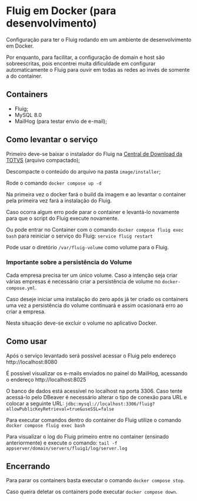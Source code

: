 # Fluig em Docker (para desenvolvimento)

Configuração para ter o Fluig rodando em um ambiente de desenvolvimento em Docker.

Por enquanto, para facilitar, a configuração de domain e host são sobreescritas, pois encontrei
muita dificuldade em configurar automaticamente o Fluig para ouvir em todas as redes ao invés
de somente a do container.

## Containers

- Fluig;
- MySQL 8.0
- MailHog (para testar envio de e-mail);

## Como levantar o serviço

Primeiro deve-se baixar o instalador do Fluig na [Central de Download da TOTVS](https://suporte.totvs.com/portal/p/10098/suporte-fluig-download#000035/FLUIG%201.8/Fluig/) (arquivo compactado);

Descompacte o conteúdo do arquivo na pasta `image/installer`;

Rode o comando `docker compose up -d`

Na primeira vez o docker fará o build da imagem e ao levantar o container
pela primeira vez fará a instalação do Fluig.

Caso ocorra algum erro pode parar o container e levantá-lo novamente para
que o script do Fluig execute novamente.

Ou pode entrar no Container com o comando `docker compose fluig exec bash`
para reiniciar o serviço do Fluig: `service fluig restart`

Pode usar o diretório `/var/fluig-volume` como volume para o Fluig.

### Importante sobre a persistência do Volume

Cada empresa precisa ter um único volume. Caso a intenção seja criar várias empresas é necessário criar a persistência de volume
no `docker-compose.yml`.

Caso deseje iniciar uma instalação do zero após já ter criado os containers uma vez a persistência do volume continuará
e assim ocasionará erro ao criar a empresa.

Nesta situação deve-se excluir o volume no aplicativo Docker.

## Como usar

Após o serviço levantado será possível acessar o Fluig pelo endereço http://localhost:8080

É possível visualizar os e-mails enviados no painel do MailHog, acessando o endereço http://localhost:8025

O banco de dados está acessível no localhost na porta 3306. Caso tente acessá-lo
pelo DBeaver é necessário alterar o tipo de conexão para URL e colocar a seguinte URL:
`jdbc:mysql://localhost:3306/fluig?allowPublicKeyRetrieval=true&useSSL=false`

Para executar comandos dentro do container do Fluig utilize o comando
`docker compose fluig exec bash`

Para visualizar o log do Fluig primeiro entre no container (ensinado anteriormente) e execute o comando:
`tail -f appserver/domain/servers/fluig1/log/server.log`

## Encerrando

Para parar os containers basta executar o comando `docker compose stop`.

Caso queira deletar os containers pode executar `docker compose down`.
